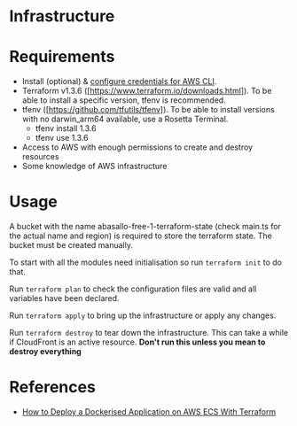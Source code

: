# Infrastructure

# Requirements

- Install (optional) & [configure credentials for AWS CLI](https://docs.aws.amazon.com/cli/latest/userguide/cli-configure-files.html).
- Terraform v1.3.6 ([https://www.terraform.io/downloads.html]). To be able to install a specific version, tfenv is recommended.
- tfenv ([https://github.com/tfutils/tfenv]). To be able to install versions with no darwin_arm64 available, use a Rosetta Terminal.
  - tfenv install 1.3.6
  - tfenv use 1.3.6
- Access to AWS with enough permissions to create and destroy resources
- Some knowledge of AWS infrastructure

# Usage

A bucket with the name abasallo-free-1-terraform-state (check main.ts for the actual name and region) is required to store the terraform state. 
The bucket must be created manually.

To start with all the modules need initialisation so run `terraform init` to do that.

Run `terraform plan` to check the configuration files are valid and all variables have been declared.

Run `terraform apply` to bring up the infrastructure or apply any changes.

Run `terraform destroy` to tear down the infrastructure. This can take a while if CloudFront is an
active resource. **Don't run this unless you mean to destroy everything**

# References

- [How to Deploy a Dockerised Application on AWS ECS With Terraform](https://medium.com/avmconsulting-blog/how-to-deploy-a-dockerised-node-js-application-on-aws-ecs-with-terraform-3e6bceb48785)
